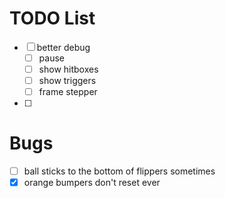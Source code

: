 # TODO List

- [ ] better debug
  - [ ] pause
  - [ ] show hitboxes
  - [ ] show triggers
  - [ ] frame stepper
- [ ]

# Bugs

- [ ] ball sticks to the bottom of flippers sometimes
- [x] orange bumpers don't reset ever
